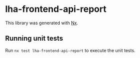# lha-frontend-api-report

This library was generated with [Nx](https://nx.dev).

## Running unit tests

Run `nx test lha-frontend-api-report` to execute the unit tests.
